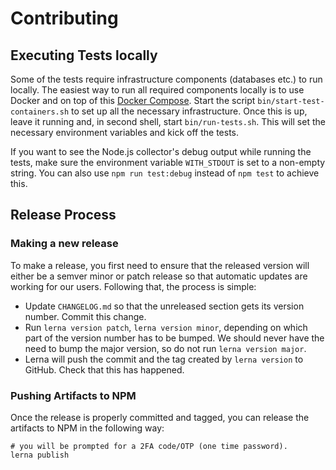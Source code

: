 # Contributing

## Executing Tests locally
Some of the tests require infrastructure components (databases etc.) to run locally. The easiest way to run all required components locally is to use Docker and on top of this [Docker Compose](https://docs.docker.com/compose/). Start the script `bin/start-test-containers.sh` to set up all the necessary infrastructure. Once this is up, leave it running and, in second shell, start `bin/run-tests.sh`. This will set the necessary environment variables and kick off the tests.

If you want to see the Node.js collector's debug output while running the tests, make sure the environment variable `WITH_STDOUT` is set to a non-empty string. You can also use `npm run test:debug` instead of `npm test` to achieve this.

## Release Process

### Making a new release
To make a release, you first need to ensure that the released version will either be a semver minor or patch release so that automatic updates are working for our users. Following that, the process is simple:

 - Update `CHANGELOG.md` so that the unreleased section gets its version number. Commit this change.
 - Run `lerna version patch`, `lerna version minor`, depending on which part of the version number has to be bumped. We should never have the need to bump the major version, so do not run `lerna version major`.
 - Lerna will push the commit and the tag created by `lerna version` to GitHub. Check that this has happened.

### Pushing Artifacts to NPM
Once the release is properly committed and tagged, you can release the artifacts to NPM in the following way:

```
# you will be prompted for a 2FA code/OTP (one time password).
lerna publish
```
